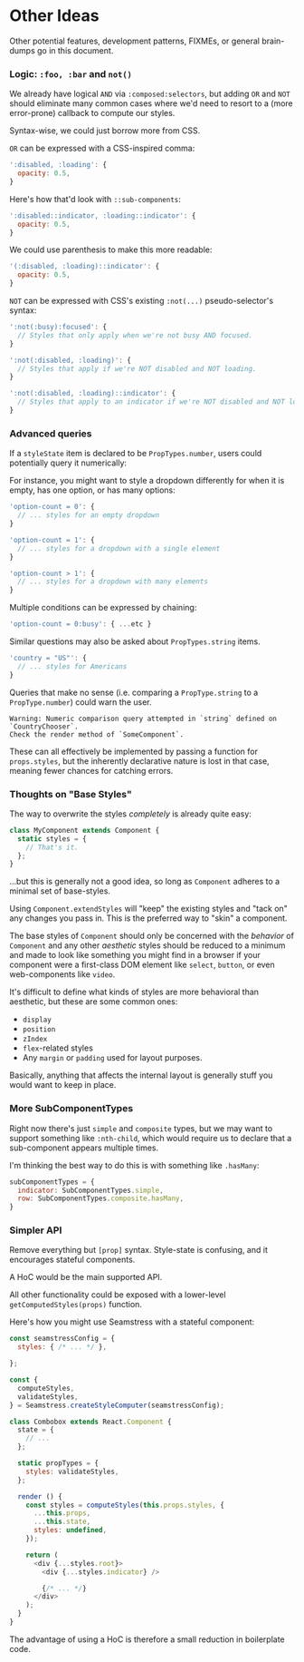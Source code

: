 # Other Ideas

Other potential features, development patterns, FIXMEs, or general brain-dumps go in this document.

### Logic: `:foo, :bar` and `not()`

We already have logical `AND` via `:composed:selectors`, but adding `OR` and `NOT` should eliminate many common cases where we'd need to resort to a (more error-prone) callback to compute our styles.

Syntax-wise, we could just borrow more from CSS.

`OR` can be expressed with a CSS-inspired comma:

```js
':disabled, :loading': {
  opacity: 0.5,
}
```

Here's how that'd look with `::sub-components`:

```js
':disabled::indicator, :loading::indicator': {
  opacity: 0.5,
}
```

We could use parenthesis to make this more readable:

```js
'(:disabled, :loading)::indicator': {
  opacity: 0.5,
}
```

`NOT` can be expressed with CSS's existing `:not(...)` pseudo-selector's syntax:

```js
':not(:busy):focused': {
  // Styles that only apply when we're not busy AND focused.
}
```

```js
':not(:disabled, :loading)': {
  // Styles that apply if we're NOT disabled and NOT loading.
}
```

```js
':not(:disabled, :loading)::indicator': {
  // Styles that apply to an indicator if we're NOT disabled and NOT loading.
}
```

### Advanced queries

If a `styleState` item is declared to be `PropTypes.number`, users could potentially query it numerically:

For instance, you might want to style a dropdown differently for when it is empty, has one option, or has many options:

```js
'option-count = 0': {
  // ... styles for an empty dropdown
}

'option-count = 1': {
  // ... styles for a dropdown with a single element
}

'option-count > 1': {
  // ... styles for a dropdown with many elements
}
```

Multiple conditions can be expressed by chaining:

```js
'option-count = 0:busy': { ...etc }
```

Similar questions may also be asked about `PropTypes.string` items.

```js
'country = "US"': {
  // ... styles for Americans
}
```

Queries that make no sense (i.e. comparing a `PropType.string` to a
`PropType.number`) could warn the user.

```
Warning: Numeric comparison query attempted in `string` defined on `CountryChooser`.
Check the render method of `SomeComponent`.
```

These can all effectively be implemented by passing a function for `props.styles`, but the inherently declarative nature is lost in that case, meaning fewer chances for catching errors.

### Thoughts on "Base Styles"

The way to overwrite the styles *completely* is already quite easy:

```js
class MyComponent extends Component {
  static styles = {
    // That's it.
  };
}
```

...but this is generally not a good idea, so long as `Component` adheres to a minimal set of base-styles.

Using `Component.extendStyles` will "keep" the existing styles and "tack on" any changes you pass in. This is the preferred way to "skin" a component.

The base styles of `Component` should only be concerned with the *behavior* of `Component` and any other *aesthetic* styles should be reduced to a minimum and made to look like something you might find in a browser if your component were a first-class DOM element like `select`, `button`, or even web-components like `video`.

It's difficult to define what kinds of styles are more behavioral than aesthetic, but these are some common ones:

- `display`
- `position`
- `zIndex`
- `flex`-related styles
- Any `margin` or `padding` used for layout purposes.

Basically, anything that affects the internal layout is generally stuff you would want to keep in place.

### More SubComponentTypes

Right now there's just `simple` and `composite` types, but we may want to support something like `:nth-child`, which would require us to declare that a sub-component appears multiple times.

I'm thinking the best way to do this is with something like `.hasMany`:

```js
subComponentTypes = {
  indicator: SubComponentTypes.simple,
  row: SubComponentTypes.composite.hasMany,
}
```

### Simpler API

Remove everything but `[prop]` syntax. Style-state is confusing, and it encourages stateful components.

A HoC would be the main supported API.

All other functionality could be exposed with a lower-level `getComputedStyles(props)` function.

Here's how you might use Seamstress with a stateful component:

```js
const seamstressConfig = {
  styles: { /* ... */ },

};

const {
  computeStyles,
  validateStyles,
} = Seamstress.createStyleComputer(seamstressConfig);

class Combobox extends React.Component {
  state = {
    // ...
  };

  static propTypes = {
    styles: validateStyles,
  };

  render () {
    const styles = computeStyles(this.props.styles, {
      ...this.props,
      ...this.state,
      styles: undefined,
    });

    return (
      <div {...styles.root}>
        <div {...styles.indicator} />

        {/* ... */}
      </div>
    );
  }
}
```

The advantage of using a HoC is therefore a small reduction in boilerplate code.
